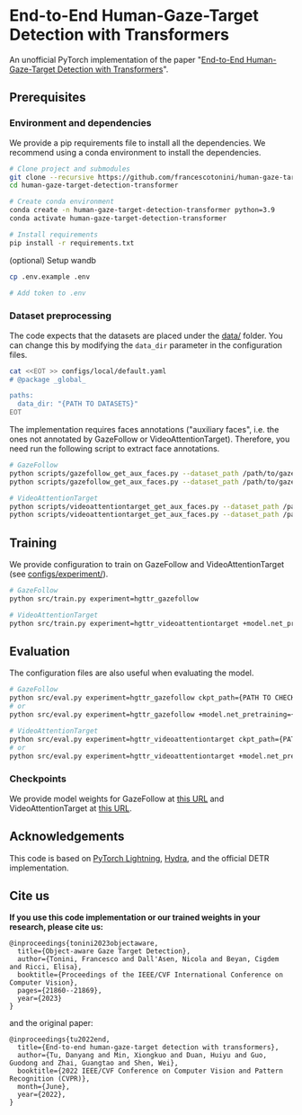 # End-to-End Human-Gaze-Target Detection with Transformers

An unofficial PyTorch implementation of the paper "[End-to-End Human-Gaze-Target Detection with Transformers](https://openaccess.thecvf.com/content/CVPR2022/papers/Tu_End-to-End_Human-Gaze-Target_Detection_With_Transformers_CVPR_2022_paper.pdf)".

## Prerequisites
### Environment and dependencies
We provide a pip requirements file to install all the dependencies.
We recommend using a conda environment to install the dependencies.

```bash
# Clone project and submodules
git clone --recursive https://github.com/francescotonini/human-gaze-target-detection-transformer.git
cd human-gaze-target-detection-transformer

# Create conda environment
conda create -n human-gaze-target-detection-transformer python=3.9
conda activate human-gaze-target-detection-transformer

# Install requirements
pip install -r requirements.txt
```

(optional) Setup wandb
```bash
cp .env.example .env

# Add token to .env
```

### Dataset preprocessing
The code expects that the datasets are placed under the [data/](data/) folder.
You can change this by modifying the `data_dir` parameter in the configuration files.

```bash
cat <<EOT >> configs/local/default.yaml
# @package _global_

paths:
  data_dir: "{PATH TO DATASETS}"
EOT
```

The implementation requires faces annotations ("auxiliary faces", i.e. the ones not annotated by GazeFollow or VideoAttentionTarget).
Therefore, you need run the following script to extract face annotations.

```bash
# GazeFollow
python scripts/gazefollow_get_aux_faces.py --dataset_path /path/to/gazefollow --subset train
python scripts/gazefollow_get_aux_faces.py --dataset_path /path/to/gazefollow --subset test

# VideoAttentionTarget
python scripts/videoattentiontarget_get_aux_faces.py --dataset_path /path/to/videoattentiontarget --subset train
python scripts/videoattentiontarget_get_aux_faces.py --dataset_path /path/to/videoattentiontarget --subset test
```

## Training
We provide configuration to train on GazeFollow and VideoAttentionTarget (see [configs/experiment/](configs/experiment/)).

```bash
# GazeFollow
python src/train.py experiment=hgttr_gazefollow

# VideoAttentionTarget
python src/train.py experiment=hgttr_videoattentiontarget +model.net_pretraining={URL/PATH TO GAZEFOLLOW WEIGHTS}
```

## Evaluation
The configuration files are also useful when evaluating the model.

```bash
# GazeFollow
python src/eval.py experiment=hgttr_gazefollow ckpt_path={PATH TO CHECKPOINT}
# or
python src/eval.py experiment=hgttr_gazefollow +model.net_pretraining={URL/PATH TO WEIGHTS}

# VideoAttentionTarget
python src/eval.py experiment=hgttr_videoattentiontarget ckpt_path={PATH TO CHECKPOINT}
# or
python src/eval.py experiment=hgttr_videoattentiontarget +model.net_pretraining={URL/PATH TO WEIGHTS}
```

### Checkpoints
We provide model weights for GazeFollow at [this URL](https://mega.nz/file/NdhmDK5a#dJBiGvflEQqbjoDCNnWyPgEhiohq2Rnke2U9jt3H540) and VideoAttentionTarget at [this URL](https://mega.nz/file/hFRDxTaK#ToS4t2yQgUCrUHSid3Sunpout2jQ93b9mWZb5X9yYDo).

## Acknowledgements
This code is based on [PyTorch Lightning](https://www.lightning.ai/), [Hydra](https://hydra.cc/), and the official DETR implementation.

## Cite us
**If you use this code implementation or our trained weights in your research, please cite us:**
```bibtext
@inproceedings{tonini2023objectaware,
  title={Object-aware Gaze Target Detection},
  author={Tonini, Francesco and Dall'Asen, Nicola and Beyan, Cigdem and Ricci, Elisa},
  booktitle={Proceedings of the IEEE/CVF International Conference on Computer Vision},
  pages={21860--21869},
  year={2023}
}
```

and the original paper:
```bibtext
@inproceedings{tu2022end,
  title={End-to-end human-gaze-target detection with transformers},
  author={Tu, Danyang and Min, Xiongkuo and Duan, Huiyu and Guo, Guodong and Zhai, Guangtao and Shen, Wei},
  booktitle={2022 IEEE/CVF Conference on Computer Vision and Pattern Recognition (CVPR)},
  month={June},
  year={2022},
}
```
